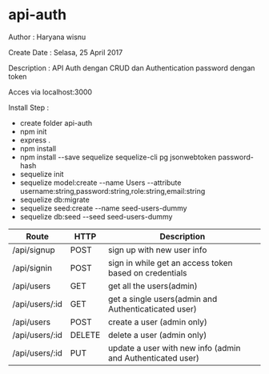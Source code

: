 # api-auth

Author : Haryana wisnu

Create Date : Selasa, 25 April 2017

Description : API Auth dengan CRUD dan Authentication password dengan token

Acces via localhost:3000

Install Step :
- create folder api-auth
- npm init
- express .
- npm install
- npm install --save sequelize sequelize-cli pg jsonwebtoken password-hash
- sequelize init
- sequelize model:create --name Users --attribute username:string,password:string,role:string,email:string
- sequelize db:migrate
- sequelize seed:create --name seed-users-dummy
- sequelize db:seed --seed seed-users-dummy


| Route | HTTP |Description|
| ------ | ------ |------ |
|/api/signup       |   POST   |      sign up with new user info|
|/api/signin       |   POST   |      sign in while get an access token based on credentials|
|/api/users       |   GET   |      get all the users(admin)|
|/api/users/:id   |   GET      |   get a single users(admin and Authenticaticated user)|
|/api/users       |   POST     |   create a user (admin only)|
|/api/users/:id   |   DELETE    |  delete a user (admin only)|
|/api/users/:id   |   PUT        | update a user with new info (admin and Authenticated user)|
